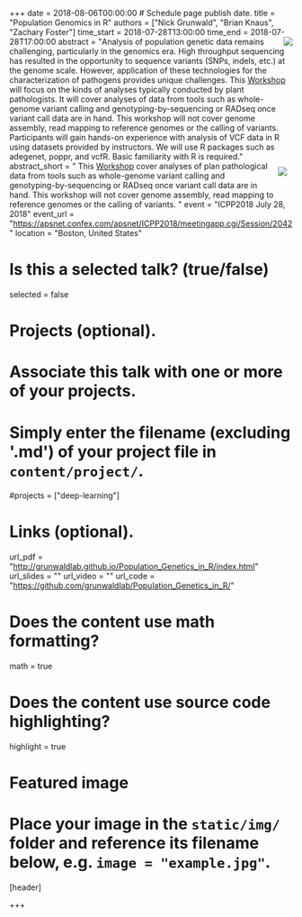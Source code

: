 +++
date = 2018-08-06T00:00:00   # Schedule page publish date.
title = "Population Genomics in R"
authors = ["Nick Grunwald", "Brian Knaus", "Zachary Foster"]
time_start = 2018-07-28T13:00:00
time_end = 2018-07-28T17:00:00
abstract = "<img src = '/img/learning/popgen2.png' align=right>Analysis of population genetic data remains challenging, particularly in the genomics era. High throughput sequencing has resulted in the opportunity to sequence variants (SNPs, indels, etc.) at the genome scale. However, application of these technologies for the characterization of pathogens provides unique challenges. This [Workshop](http://grunwaldlab.github.io/Population_Genetics_in_R/workshop.html) will focus on the kinds of analyses typically conducted by plant pathologists. It will cover analyses of data from tools such as whole-genome variant calling and genotyping-by-sequencing or RADseq once variant call data are in hand. This workshop will not cover genome assembly, read mapping to reference genomes or the calling of variants. Participants will gain hands-on experience with analysis of VCF data in R using datasets provided by instructors. We will use R packages such as adegenet, poppr, and vcfR. Basic familiarity with R is required."
abstract_short = "<img style = 'margin: 10px' src = '/img/learning/popgen1.png' align=right> This [Workshop](http://grunwaldlab.github.io/Population_Genetics_in_R/workshop.html)  cover analyses of plan pathological data from tools such as whole-genome variant calling and genotyping-by-sequencing or RADseq once variant call data are in hand. This workshop will not cover genome assembly, read mapping to reference genomes or the calling of variants. "
event = "ICPP2018 July 28, 2018"
event_url = "https://apsnet.confex.com/apsnet/ICPP2018/meetingapp.cgi/Session/2042"
location = "Boston, United States"

# Is this a selected talk? (true/false)
selected = false

# Projects (optional).
#   Associate this talk with one or more of your projects.
#   Simply enter the filename (excluding '.md') of your project file in `content/project/`.
#projects = ["deep-learning"]

# Links (optional).
url_pdf = "http://grunwaldlab.github.io/Population_Genetics_in_R/index.html"
url_slides = ""
url_video = ""
url_code = "https://github.com/grunwaldlab/Population_Genetics_in_R/"

# Does the content use math formatting?
math = true

# Does the content use source code highlighting?
highlight = true

# Featured image
# Place your image in the `static/img/` folder and reference its filename below, e.g. `image = "example.jpg"`.
[header]

+++
